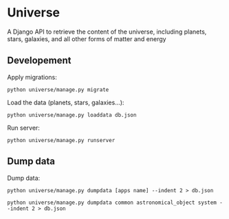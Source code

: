 # Universe

A Django API to retrieve the content of the universe, including planets, stars, galaxies, and all other forms of matter and energy

## Developement

Apply migrations:

```
python universe/manage.py migrate
```

Load the data (planets, stars, galaxies...):

```
python universe/manage.py loaddata db.json
```

Run server:

```
python universe/manage.py runserver
```

## Dump data

Dump data:

```
python universe/manage.py dumpdata [apps name] --indent 2 > db.json
```

```
python universe/manage.py dumpdata common astronomical_object system --indent 2 > db.json
```
